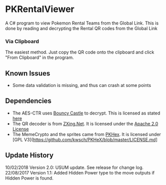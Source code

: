 # PKRentalViewer
A C# program to view Pokemon Rental Teams from the Global Link. This is done by reading and decrypting the Rental QR codes from the Global Link

### Via Clipboard
The easiest method. Just copy the QR code onto the clipboard and click "From Clipboard" in the program.

## Known Issues

* Some data validation is missing, and thus can crash at some points

## Dependencies

 * The AES-CTR uses [Bouncy Castle](http://www.bouncycastle.org/csharp/licence.html) to decrypt. This is licensed as stated [here](http://www.bouncycastle.org/csharp/licence.html)
 * The QR decoder is from [ZXing.Net](https://www.nuget.org/packages/ZXing.Net/). It is licensed under the [Apache 2.0 License](http://www.apache.org/licenses/LICENSE-2.0)
 * The MemeCrypto and the sprites came from [PKHex](https://github.com/kwsch/PKHeX). It is licensed under [GPL V3](https://github.com/kwsch/PKHeX/blob/master/LICENSE.md]

## Update History
10/02/2018 Version 2.0: USUM update. See release for change log.
22/08/2017 Version 1.1: Added Hidden Power type to the move outputs if Hidden Power is found. 
